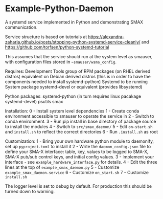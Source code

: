 # Example-Python-Daemon

A systemd service implemented in Python and demonstrating SMAX communication.

Service structure is based on tutorials at https://alexandra-zaharia.github.io/posts/stopping-python-systemd-service-cleanly/ and https://github.com/torfsen/python-systemd-tutorial

This assumes that the service should run at the system level as smauser, with configuration files stored in `~smauser/wsma_config`.

Requires:
Development Tools group of RPM packages (on RHEL derived distros)
equivalent on Debian derived distros
    (this is in order to have the components needed to install systemd-python)
Systemd to be running
System package systemd-devel or equivalent (provides libsystemd)

Python packages:
systemd-python (in turn requires linux pacakage systemd-devel)
psutils
smax

Installation:
0 - Install system level dependencies
1 - Create conda environment accessible to smauser to operate the service in
2 - Switch to conda environment.
3 - Run pip install in base directory of package source to install the modules
4 - Switch to `src/smax_daemon/`
5 - Edit `on-start.sh` and `install.sh` to reflect the correct directories
6 - Run `.install.sh` as root

Customization:
1 - Bring your own hardware python module to daemonify, set up `pyproject.toml` to install it
2 - Write the `daemon_config.json` file to define your SMA-X interface:
    table, key, values to be logged to SMA-X, SMA-X pub/sub control keys, and initial config values.
3 - Implement your interface - see `example_hardware_interface.py` for details.
4 - Edit the three lines at the top of `example_smax_daemon.py`
5 - Customize `example_smax_daemon.service`
6 - Customize `on_start.sh`
7 - Customize `install.sh`

The logger level is set to debug by default. For production this should be turned down to warning.
